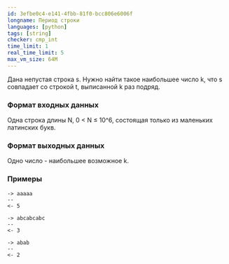 ```yaml
---
id: 3efbe0c4-e141-4fbb-81f0-bcc806e6006f
longname: Период строки
languages: [python]
tags: [string]
checker: cmp_int
time_limit: 1
real_time_limit: 5
max_vm_size: 64M
---
```


Дана непустая строка s.
Нужно найти такое наибольшее число k, что s совпадает со строкой t, выписанной k раз подряд.

### Формат входных данных

Одна строка длины N, 0 < N ≤ 10^6, состоящая только из маленьких латинских букв.

### Формат выходных данных

Одно число - наибольшее возможное k.

### Примеры

```
-> aaaaa
--
<- 5
```

```
-> abcabcabc
--
<- 3
```

```
-> abab
--
<- 2
```
